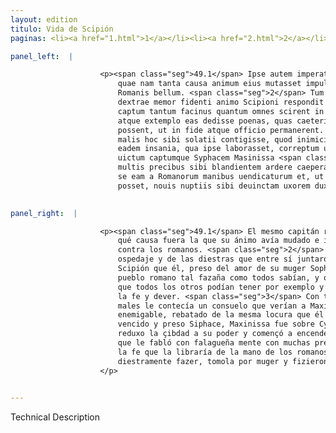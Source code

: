 ```yaml
---
layout: edition
titulo: Vida de Scipión
paginas: <li><a href="1.html">1</a></li><li><a href="2.html">2</a></li><li><a href="3.html">3</a></li><li><a href="4.html">4</a></li><li><a href="5.html">5</a></li><li><a href="6.html">6</a></li><li><a href="7.html">7</a></li><li><a href="8.html">8</a></li><li><a href="9.html">9</a></li><li><a href="10.html">10</a></li><li><a href="11.html">11</a></li><li><a href="12.html">12</a></li><li><a href="13.html">13</a></li><li><a href="14.html">14</a></li><li><a href="15.html">15</a></li><li><a href="16.html">16</a></li><li><a href="17.html">17</a></li><li><a href="18.html">18</a></li><li><a href="19.html">19</a></li><li><a href="20.html">20</a></li><li><a href="21.html">21</a></li><li><a href="22.html">22</a></li><li><a href="23.html">23</a></li><li><a href="24.html">24</a></li><li><a href="25.html">25</a></li><li><a href="26.html">26</a></li><li><a href="27.html">27</a></li><li><a href="28.html">28</a></li><li><a href="29.html">29</a></li><li><a href="30.html">30</a></li><li><a href="31.html">31</a></li><li><a href="32.html">32</a></li><li><a href="33.html">33</a></li><li><a href="34.html">34</a></li><li><a href="35.html">35</a></li><li><a href="36.html">36</a></li><li><a href="37.html">37</a></li><li><a href="38.html">38</a></li><li><a href="39.html">39</a></li><li><a href="40.html">40</a></li><li><a href="41.html">41</a></li><li><a href="42.html">42</a></li><li><a href="43.html">43</a></li><li><a href="44.html">44</a></li><li><a href="45.html">45</a></li><li><a href="46.html">46</a></li><li><a href="47.html">47</a></li><li><a href="48.html">48</a></li><li><a href="49.html">49</a></li><li><a href="50.html">50</a></li><li><a href="51.html">51</a></li><li><a href="52.html">52</a></li><li><a href="53.html">53</a></li><li><a href="54.html">54</a></li><li><a href="55.html">55</a></li><li><a href="56.html">56</a></li><li><a href="57.html">57</a></li><li><a href="58.html">58</a></li><li><a href="59.html">59</a></li><li><a href="60.html">60</a></li><li><a href="61.html">61</a></li><li><a href="62.html">62</a></li><li><a href="63.html">63</a></li><li><a href="64.html">64</a></li><li><a href="65.html">65</a></li><li><a href="66.html">66</a></li><li><a href="67.html">67</a></li><li><a href="68.html">68</a></li><li><a href="69.html">69</a></li><li><a href="70.html">70</a></li><li><a href="71.html">71</a></li><li><a href="72.html">72</a></li><li><a href="73.html">73</a></li><li><a href="74.html">74</a></li>

panel_left:  |

                    <p><span class="seg">49.1</span> Ipse autem imperator Romanus benigne eum affatus, quaesiuit
                        quae nam tanta causa animum eius mutasset impulissetque ad inferendum
                        Romanis bellum. <span class="seg">2</span> Tum rex ueteris hospitalitatis iunctaeque
                        dextrae memor fidenti animo Scipioni respondit se coniugis Sophonisbae amore
                        captum tantum facinus quantum omnes scirent in populum Romanum admisisse,
                        atque extemplo eas dedisse poenas, quas caeteri pro documento habere
                        possent, ut in fide atque officio permanerent. <span class="seg">3</span> Sed in extremis
                        malis hoc sibi solatii contigisse, quod inimicissimum hominem Masinissam
                        eadem insania, qua ipse laborasset, correptum uideret. <span class="seg">4</span> Nam post
                        uictum captumque Syphacem Masinissa <span class="tooltip">Cyrtham<span class="tooltiptext">Cirtam <span class="siglas">U</span> </span></span> caput regni petens cum urbem in potestatem redegisset, Sophonisbam
                        multis precibus sibi blandientem ardere caeperat, mulierique fidem dederat
                        se eam a Romanorum manibus uendicaturum et, ut id commodius praestare
                        posset, nouis nuptiis sibi deuinctam uxorem duxerat.</p>
                

panel_right:  |

                    <p><span class="seg">49.1</span> El mesmo capitán romano le fabló benignamente y le demandó
                        qué causa fuera la que su ánimo avía mudado e impelido para fazer guerra
                        contra los romanos. <span class="seg">2</span> Entonces el rey, aviendo memoria del viejo
                        ospedaje y de las diestras que entre sí juntaron con confiança, respondió a
                        Scipión que él, preso del amor de su muger Sophonisba, cometiera contra el
                        pueblo romano tal fazaña como todos sabían, y que luego avía pagado la pena
                        que todos los otros podían tener por exemplo y doctrina para permanecer en
                        la fe y dever. <span class="seg">3</span> Con todo, en <a href="../public/images/1491/188v.jpg" target="new"><img class="facs" src="{site.url}/Vitae/public/images/facs_icon.jpg"/></a>[188v,a] sus postrimeros
                        males le contecía un consuelo que verían a Maxinissa, ombre a él muy
                        enemigable, rebatado de la mesma locura que él incurriera. <span class="seg">4</span> Ca
                        vencido y preso Siphace, Maxinissa fue sobre Cyrtha, cabeça del reyno, y
                        reduxo la çibdad a su poder y començó a encenderse del amor de Sophonisba,
                        que le fabló con falagueña mente con muchas pregarias, tanto que él le dio
                        la fe que la libraría de la mano de los romanos y, porque lo podiesse más
                        diestramente fazer, tomola por muger y fizieron en uno sus bodas de nuevo.
                    </p>
                

---
```


Technical Description 